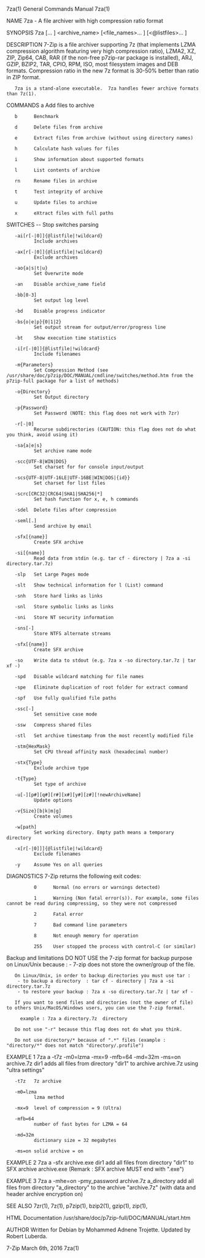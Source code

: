 7za(1)                                                                                                                                          General Commands Manual                                                                                                                                          7za(1)

NAME
       7za - A file archiver with high compression ratio format

SYNOPSIS
       7za <command> [<switches>... ] <archive_name> [<file_names>... ] [<@listfiles>... ]

DESCRIPTION
       7-Zip  is  a file archiver supporting 7z (that implements LZMA compression algorithm featuring very high compression ratio), LZMA2, XZ, ZIP, Zip64, CAB, RAR (if the non-free p7zip-rar package is installed), ARJ, GZIP, BZIP2, TAR, CPIO, RPM, ISO, most filesystem images and DEB formats.  Compression ratio
       in the new 7z format is 30-50% better than ratio in ZIP format.

       7za is a stand-alone executable.  7za handles fewer archive formats than 7z(1).

COMMANDS
       a      Add files to archive

       b      Benchmark

       d      Delete files from archive

       e      Extract files from archive (without using directory names)

       h      Calculate hash values for files

       i      Show information about supported formats

       l      List contents of archive

       rn     Rename files in archive

       t      Test integrity of archive

       u      Update files to archive

       x      eXtract files with full paths

SWITCHES
       --     Stop switches parsing

       -ai[r[-|0]]{@listfile|!wildcard}
              Include archives

       -ax[r[-|0]]{@listfile|!wildcard}
              Exclude archives

       -ao{a|s|t|u}
              Set Overwrite mode

       -an    Disable archive_name field

       -bb[0-3]
              Set output log level

       -bd    Disable progress indicator

       -bs{o|e|p}{0|1|2}
              Set output stream for output/error/progress line

       -bt    Show execution time statistics

       -i[r[-|0]]{@listfile|!wildcard}
              Include filenames

       -m{Parameters}
              Set Compression Method (see /usr/share/doc/p7zip/DOC/MANUAL/cmdline/switches/method.htm from the p7zip-full package for a list of methods)

       -o{Directory}
              Set Output directory

       -p{Password}
              Set Password (NOTE: this flag does not work with 7zr)

       -r[-|0]
              Recurse subdirectories (CAUTION: this flag does not do what you think, avoid using it)

       -sa{a|e|s}
              Set archive name mode

       -scc{UTF-8|WIN|DOS}
              Set charset for for console input/output

       -scs{UTF-8|UTF-16LE|UTF-16BE|WIN|DOS|{id}}
              Set charset for list files

       -scrc[CRC32|CRC64|SHA1|SHA256|*]
              Set hash function for x, e, h commands

       -sdel  Delete files after compression

       -seml[.]
              Send archive by email

       -sfx[{name}]
              Create SFX archive

       -si[{name}]
              Read data from stdin (e.g. tar cf - directory | 7za a -si directory.tar.7z)

       -slp   Set Large Pages mode

       -slt   Show technical information for l (List) command

       -snh   Store hard links as links

       -snl   Store symbolic links as links

       -sni   Store NT security information

       -sns[-]
              Store NTFS alternate streams

       -sfx[{name}]
              Create SFX archive

       -so    Write data to stdout (e.g. 7za x -so directory.tar.7z | tar xf -)

       -spd   Disable wildcard matching for file names

       -spe   Eliminate duplication of root folder for extract command

       -spf   Use fully qualified file paths

       -ssc[-]
              Set sensitive case mode

       -ssw   Compress shared files

       -stl   Set archive timestamp from the most recently modified file

       -stm{HexMask}
              Set CPU thread affinity mask (hexadecimal number)

       -stx{Type}
              Exclude archive type

       -t{Type}
              Set type of archive

       -u[-][p#][q#][r#][x#][y#][z#][!newArchiveName]
              Update options

       -v{Size}[b|k|m|g]
              Create volumes

       -w[path]
              Set working directory. Empty path means a temporary directory

       -x[r[-|0]]]{@listfile|!wildcard}
              Exclude filenames

       -y     Assume Yes on all queries

DIAGNOSTICS
       7-Zip returns the following exit codes:

              0      Normal (no errors or warnings detected)

              1      Warning (Non fatal error(s)). For example, some files cannot be read during compressing, so they were not compressed

              2      Fatal error

              7      Bad command line parameters

              8      Not enough memory for operation

              255    User stopped the process with control-C (or similar)

Backup and limitations
       DO NOT USE the 7-zip format for backup purpose on Linux/Unix because :
        - 7-zip does not store the owner/group of the file.

       On Linux/Unix, in order to backup directories you must use tar :
        - to backup a directory  : tar cf - directory | 7za a -si directory.tar.7z
        - to restore your backup : 7za x -so directory.tar.7z | tar xf -

       If you want to send files and directories (not the owner of file) to others Unix/MacOS/Windows users, you can use the 7-zip format.

         example : 7za a directory.7z  directory

       Do not use "-r" because this flag does not do what you think.

       Do not use directory/* because of ".*" files (example : "directory/*" does not match "directory/.profile")

EXAMPLE 1
       7za a -t7z -m0=lzma -mx=9 -mfb=64 -md=32m -ms=on archive.7z dir1
              adds all files from directory "dir1" to archive archive.7z using "ultra settings"

       -t7z   7z archive

       -m0=lzma
              lzma method

       -mx=9  level of compression = 9 (Ultra)

       -mfb=64
              number of fast bytes for LZMA = 64

       -md=32m
              dictionary size = 32 megabytes

       -ms=on solid archive = on

EXAMPLE 2
       7za a -sfx archive.exe dir1
              add all files from directory "dir1" to SFX archive archive.exe (Remark : SFX archive MUST end with ".exe")

EXAMPLE 3
       7za a -mhe=on -pmy_password archive.7z a_directory
              add all files from directory "a_directory" to the archive "archive.7z" (with data and header archive encryption on)

SEE ALSO
       7zr(1), 7z(1), p7zip(1), bzip2(1), gzip(1), zip(1),

HTML Documentation
       /usr/share/doc/p7zip-full/DOC/MANUAL/start.htm

AUTHOR
       Written for Debian by Mohammed Adnene Trojette. Updated by Robert Luberda.

7-Zip                                                                                                                                               March 6th, 2016                                                                                                                                              7za(1)

